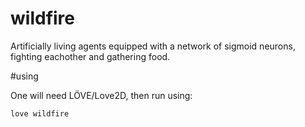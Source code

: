 # wildfire
Artificially living agents equipped with a network of sigmoid neurons, fighting eachother and gathering food.

#using

One will need LÖVE/Love2D, then run using:

``` love wildfire ```

